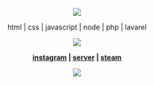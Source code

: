 <p align="center">  
<img src="https://uploads.scratch.mit.edu/users/avatars/17702059.png">
</p>
<p align="center">
html | css | javascript | node | php | lavarel
<p align="center">
  <img src="https://discord.c99.nl/widget/theme-4/295409557419720704.png"/>
</p>
<p align="center">
  <strong> <a href="instagram.com/_lucca111">instagram</a> | <a href="http://discord.gg/9BjskC7uj4">server</a> | <a href="steamcommunity.com/id/holdlucjk">steam</a> </strong>
<p align="center">
    <img src="https://komarev.com/ghpvc/?username=hodlucjk&color=gray"/>
